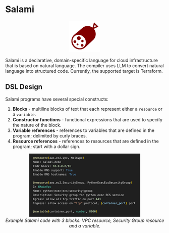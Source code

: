 # Salami

<p align="center">
  <img src="docs/images/salami-icon.svg" alt="Salami Icon" width="100px" height="100px">
</p>

Salami is a declarative, domain-specific language for cloud infrastructure that is based on natural language. The compiler uses LLM to convert natural language into structured code. Currently, the supported target is Terraform.

## DSL Design

Salami programs have several special constructs:

1. **Blocks** - multiline blocks of text that each represent either a `resource` or a `variable`.
2. **Constructor functions** - functional expressions that are used to specify the nature of the block.
3. **Variable references** - references to variables that are defined in the program; delimited by curly braces.
4. **Resource references** - references to resources that are defined in the program; start with a dollar sign.

<p align="center">
  <img height="200" src="docs/images/salami-example.png">
  <br>
  <i>Example Salami code with 3 blocks: VPC resource, Security Group resource and a variable.</i>
</p>
